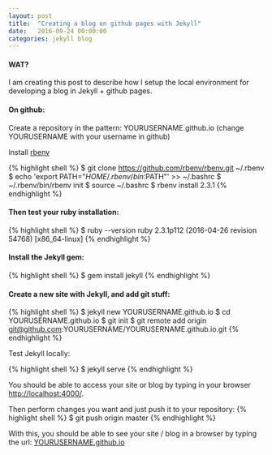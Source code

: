 ```yaml
---
layout: post
title:  "Creating a blog on github pages with Jekyll"
date:   2016-09-24 00:00:00
categories: jekyll blog
---
```

#### WAT?
I am creating this post to describe how I setup the local environment for developing a blog in Jekyll + github pages.

#### On github:

Create a repository in the pattern: YOURUSERNAME.github.io (change YOURUSERNAME with your username in github)

Install [rbenv](https://github.com/rbenv/rbenv)

{% highlight shell %}
$ git clone https://github.com/rbenv/rbenv.git ~/.rbenv
$ echo 'export PATH="$HOME/.rbenv/bin:$PATH"' >> ~/.bashrc
$ ~/.rbenv/bin/rbenv init
$ source ~/.bashrc
$ rbenv install 2.3.1
{% endhighlight %}

#### Then test your ruby installation:

{% highlight shell %}
$ ruby --version
ruby 2.3.1p112 (2016-04-26 revision 54768) [x86_64-linux]
{% endhighlight %}

#### Install the Jekyll gem:

{% highlight shell %}
$ gem install jekyll
{% endhighlight %}

#### Create a new site with Jekyll, and add git stuff:

{% highlight shell %}
$ jekyll new YOURUSERNAME.github.io
$ cd YOURUSERNAME.github.io
$ git init
$ git remote add origin git@github.com:YOURUSERNAME/YOURUSERNAME.github.io.git
{% endhighlight %}

Test Jekyll locally:

{% highlight shell %}
$ jekyll serve
{% endhighlight %}

You should be able to access your site or blog by typing in your browser [http://localhost:4000/](http://localhost:4000/).

Then perform changes you want and just push it to your repository:
{% highlight shell %}
$ git push origin master
{% endhighlight %}

With this, you should be able to see your site / blog in a browser by typing the url: [YOURUSERNAME.github.io](YOURUSERNAME.github.io)
